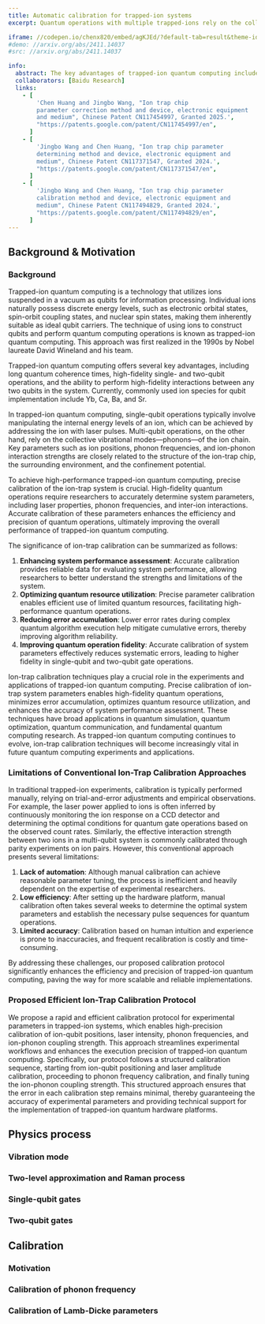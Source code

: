 ```yaml
---
title: Automatic calibration for trapped-ion systems
excerpt: Quantum operations with multiple trapped-ions rely on the collective vibrational modes of the ion chain, known as phonons. Critical parameters such as ion positions, phonon frequencies, and the strength of ion-phonon interactions are closely related to the structure of the ion trap chip, the surrounding environment, and the configuration of the trapping potential. To achieve high-performance trapped-ion quantum computing, precise calibration of system parameters is essential.

iframe: //codepen.io/chenx820/embed/agKJEd/?default-tab=result&theme-id=light
#demo: //arxiv.org/abs/2411.14037
#src: //arxiv.org/abs/2411.14037

info:
  abstract: The key advantages of trapped-ion quantum computing include long quantum coherence times, high-precision single-qubit and two-qubit operations, and high-fidelity operations between any two qubits within the system. In trapped-ion quantum computing, single-qubit operations typically involve transitions between internal energy levels of the ions, which can be achieved by addressing the target ion with laser pulses. However, multi-qubit operations rely on the collective vibrational modes of the ion chain, known as phonons. Critical parameters such as ion positions, phonon frequencies, and the strength of ion-phonon interactions are closely related to the structure of the ion trap chip, the surrounding environment, and the configuration of the trapping potential. To achieve high-performance trapped-ion quantum computing, precise calibration of system parameters is essential.
  collaborators: [Baidu Research]
  links:
    - [
        'Chen Huang and Jingbo Wang, "Ion trap chip
        parameter correction method and device, electronic equipment
        and medium", Chinese Patent CN117454997, Granted 2025.',
        "https://patents.google.com/patent/CN117454997/en",
      ]
    - [
        'Jingbo Wang and Chen Huang, "Ion trap chip parameter
        determining method and device, electronic equipment and
        medium", Chinese Patent CN117371547, Granted 2024.',
        "https://patents.google.com/patent/CN117371547/en",
      ]
    - [
        'Jingbo Wang and Chen Huang, "Ion trap chip parameter
        calibration method and device, electronic equipment and
        medium", Chinese Patent CN117494829, Granted 2024.',
        "https://patents.google.com/patent/CN117494829/en",
      ]
---
```


## Background & Motivation

### Background

Trapped-ion quantum computing is a technology that utilizes ions suspended in a vacuum as qubits for information processing. Individual ions naturally possess discrete energy levels, such as electronic orbital states, spin-orbit coupling states, and nuclear spin states, making them inherently suitable as ideal qubit carriers. The technique of using ions to construct qubits and perform quantum computing operations is known as trapped-ion quantum computing. This approach was first realized in the 1990s by Nobel laureate David Wineland and his team.

Trapped-ion quantum computing offers several key advantages, including long quantum coherence times, high-fidelity single- and two-qubit operations, and the ability to perform high-fidelity interactions between any two qubits in the system. Currently, commonly used ion species for qubit implementation include Yb, Ca, Ba, and Sr.

In trapped-ion quantum computing, single-qubit operations typically involve manipulating the internal energy levels of an ion, which can be achieved by addressing the ion with laser pulses. Multi-qubit operations, on the other hand, rely on the collective vibrational modes—phonons—of the ion chain. Key parameters such as ion positions, phonon frequencies, and ion-phonon interaction strengths are closely related to the structure of the ion-trap chip, the surrounding environment, and the confinement potential.

To achieve high-performance trapped-ion quantum computing, precise calibration of the ion-trap system is crucial. High-fidelity quantum operations require researchers to accurately determine system parameters, including laser properties, phonon frequencies, and inter-ion interactions. Accurate calibration of these parameters enhances the efficiency and precision of quantum operations, ultimately improving the overall performance of trapped-ion quantum computing.

The significance of ion-trap calibration can be summarized as follows:

1. **Enhancing system performance assessment**: Accurate calibration provides reliable data for evaluating system performance, allowing researchers to better understand the strengths and limitations of the system.
2. **Optimizing quantum resource utilization**: Precise parameter calibration enables efficient use of limited quantum resources, facilitating high-performance quantum operations.
3. **Reducing error accumulation**: Lower error rates during complex quantum algorithm execution help mitigate cumulative errors, thereby improving algorithm reliability.
4. **Improving quantum operation fidelity**: Accurate calibration of system parameters effectively reduces systematic errors, leading to higher fidelity in single-qubit and two-qubit gate operations.

Ion-trap calibration techniques play a crucial role in the experiments and applications of trapped-ion quantum computing. Precise calibration of ion-trap system parameters enables high-fidelity quantum operations, minimizes error accumulation, optimizes quantum resource utilization, and enhances the accuracy of system performance assessment. These techniques have broad applications in quantum simulation, quantum optimization, quantum communication, and fundamental quantum computing research. As trapped-ion quantum computing continues to evolve, ion-trap calibration techniques will become increasingly vital in future quantum computing experiments and applications.

### Limitations of Conventional Ion-Trap Calibration Approaches

In traditional trapped-ion experiments, calibration is typically performed manually, relying on trial-and-error adjustments and empirical observations. For example, the laser power applied to ions is often inferred by continuously monitoring the ion response on a CCD detector and determining the optimal conditions for quantum gate operations based on the observed count rates. Similarly, the effective interaction strength between two ions in a multi-qubit system is commonly calibrated through parity experiments on ion pairs. However, this conventional approach presents several limitations:

1. **Lack of automation**: Although manual calibration can achieve reasonable parameter tuning, the process is inefficient and heavily dependent on the expertise of experimental researchers.
2. **Low efficiency**: After setting up the hardware platform, manual calibration often takes several weeks to determine the optimal system parameters and establish the necessary pulse sequences for quantum operations.
3. **Limited accuracy**: Calibration based on human intuition and experience is prone to inaccuracies, and frequent recalibration is costly and time-consuming.

By addressing these challenges, our proposed calibration protocol significantly enhances the efficiency and precision of trapped-ion quantum computing, paving the way for more scalable and reliable implementations.

### Proposed Efficient Ion-Trap Calibration Protocol

We propose a rapid and efficient calibration protocol for experimental parameters in trapped-ion systems, which enables high-precision calibration of ion-qubit positions, laser intensity, phonon frequencies, and ion-phonon coupling strength. This approach streamlines experimental workflows and enhances the execution precision of trapped-ion quantum computing. Specifically, our protocol follows a structured calibration sequence, starting from ion-qubit positioning and laser amplitude calibration, proceeding to phonon frequency calibration, and finally tuning the ion-phonon coupling strength. This structured approach ensures that the error in each calibration step remains minimal, thereby guaranteeing the accuracy of experimental parameters and providing technical support for the implementation of trapped-ion quantum hardware platforms.

## Physics process

### Vibration mode

### Two-level approximation and Raman process

### Single-qubit gates

### Two-qubit gates

## Calibration

### Motivation

### Calibration of phonon frequency

### Calibration of Lamb-Dicke parameters
